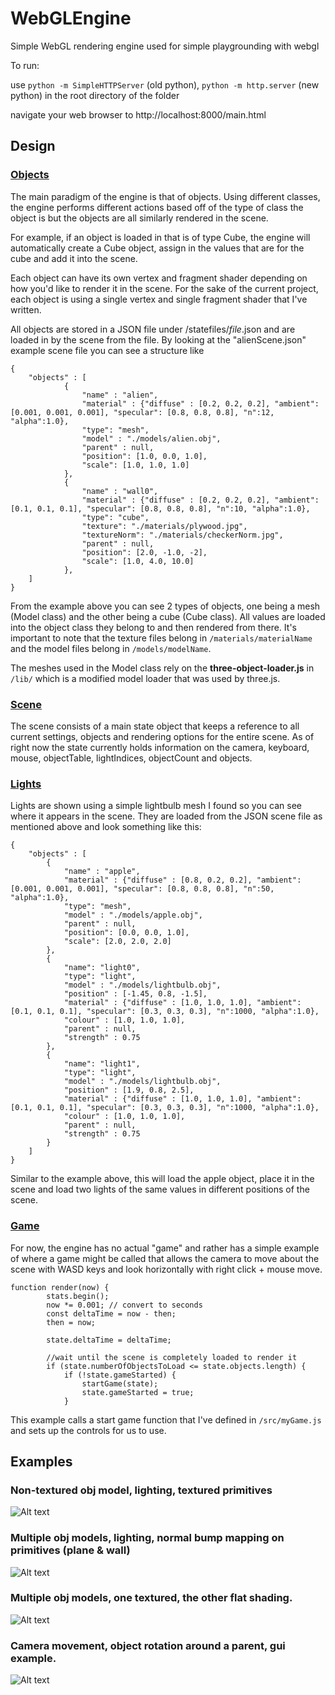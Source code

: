 # WebGLEngine
Simple WebGL rendering engine used for simple playgrounding with webgl

To run:

use ```python -m SimpleHTTPServer``` (old python), ```python -m http.server``` (new python) in the root directory of the folder

navigate your web browser to http://localhost:8000/main.html

## Design
### <u>Objects</u>
The main paradigm of the engine is that of objects. Using different classes, the engine performs different actions based off of the type of class the object is but the objects are all similarly rendered in the scene. 

For example, if an object is loaded in that is of type Cube, the engine will automatically create a Cube object, assign in the values that are for the cube and add it into the scene.

Each object can have its own vertex and fragment shader depending on how you'd like to render it in the scene. For the sake of the current project, each object is using a single vertex and single fragment shader that I've written.

All objects are stored in a JSON file under /statefiles/*file*.json and are loaded in by the scene from the file. By looking at the "alienScene.json" example scene file you can see a structure like 
```
{
    "objects" : [
            {
                "name" : "alien",
                "material" : {"diffuse" : [0.2, 0.2, 0.2], "ambient": [0.001, 0.001, 0.001], "specular": [0.8, 0.8, 0.8], "n":12, "alpha":1.0},
                "type": "mesh",
                "model" : "./models/alien.obj",
                "parent" : null,
                "position": [1.0, 0.0, 1.0],
                "scale": [1.0, 1.0, 1.0]
            },
            {
                "name" : "wall0",
                "material" : {"diffuse" : [0.2, 0.2, 0.2], "ambient": [0.1, 0.1, 0.1], "specular": [0.8, 0.8, 0.8], "n":10, "alpha":1.0},
                "type": "cube",
                "texture": "./materials/plywood.jpg",
                "textureNorm": "./materials/checkerNorm.jpg",
                "parent" : null,
                "position": [2.0, -1.0, -2],
                "scale": [1.0, 4.0, 10.0]
            },
    ]
}
```

From the example above you can see 2 types of objects, one being a mesh (Model class) and the other being a cube (Cube class). All values are loaded into the object class they belong to and then rendered from there. It's important to note that the texture files belong in `/materials/materialName ` and the model files belong in `/models/modelName`. 

The meshes used in the Model class rely on the **three-object-loader.js** in `/lib/` which is a modified model loader that was used by three.js. 

### <u>Scene</u>

The scene consists of a main state object that keeps a reference to all current settings, objects and rendering options for the entire scene. As of right now the state currently holds information on the camera, keyboard, mouse, objectTable, lightIndices, objectCount and objects. 

### <u>Lights</u>

Lights are shown using a simple lightbulb mesh I found so you can see where it appears in the scene. They are loaded from the JSON scene file as mentioned above and look something like this:

```
{
    "objects" : [
        {
            "name" : "apple",
            "material" : {"diffuse" : [0.8, 0.2, 0.2], "ambient": [0.001, 0.001, 0.001], "specular": [0.8, 0.8, 0.8], "n":50, "alpha":1.0},
            "type": "mesh",
            "model" : "./models/apple.obj",
            "parent" : null,
            "position": [0.0, 0.0, 1.0],
            "scale": [2.0, 2.0, 2.0]
        },
        {
            "name": "light0",
            "type": "light",
            "model" : "./models/lightbulb.obj",
            "position" : [-1.45, 0.8, -1.5],
            "material" : {"diffuse" : [1.0, 1.0, 1.0], "ambient": [0.1, 0.1, 0.1], "specular": [0.3, 0.3, 0.3], "n":1000, "alpha":1.0},
            "colour" : [1.0, 1.0, 1.0],
            "parent" : null,
            "strength" : 0.75
        },
        {
            "name": "light1",
            "type": "light",
            "model" : "./models/lightbulb.obj",
            "position" : [1.9, 0.8, 2.5],
            "material" : {"diffuse" : [1.0, 1.0, 1.0], "ambient": [0.1, 0.1, 0.1], "specular": [0.3, 0.3, 0.3], "n":1000, "alpha":1.0},
            "colour" : [1.0, 1.0, 1.0],
            "parent" : null,
            "strength" : 0.75
        }
    ]
}

```
Similar to the example above, this will load the apple object, place it in the scene and load two lights of the same values in different positions of the scene.

### <u>Game</u>

For now, the engine has no actual "game" and rather has a simple example of where a game might be called that allows the camera to move about the scene with WASD keys and look horizontally with right click + mouse move. 

```
function render(now) {
        stats.begin();
        now *= 0.001; // convert to seconds
        const deltaTime = now - then;
        then = now;

        state.deltaTime = deltaTime;

        //wait until the scene is completely loaded to render it
        if (state.numberOfObjectsToLoad <= state.objects.length) {
            if (!state.gameStarted) {
                startGame(state);
                state.gameStarted = true;
            }
```

This example calls a start game function that I've defined in `/src/myGame.js` and sets up the controls for us to use. 

## Examples

### Non-textured obj model, lighting, textured primitives
![Alt text](./samples/bunny.png?raw=true)

### Multiple obj models, lighting, normal bump mapping on primitives (plane & wall)
![Alt text](./samples/alienscene.png?raw=true)

### Multiple obj models, one textured, the other flat shading. 
![Alt text](./samples/crate.png?raw=true)

### Camera movement, object rotation around a parent, gui example.
![Alt text](./samples/sample.gif?raw=true)
